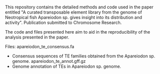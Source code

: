 This repository contains the detailed methods and code used in the paper entitled "A curated transposable element library from the genome of Neotropical fish Apareiodon sp. gives insight into its distribution and activity". Publication submitted to Chromosome Research.

The code and files presented here aim to aid in the reproducibility of the analysis presented in the paper.

Files:
apareiodon_te_consensus.fa
 - Consensus sequences of TE families obtained from the Apareiodon sp. genome.
apareiodon_te_annot.gff.gz
 - Genome annotation of TEs in Apareiodon sp. genome.
